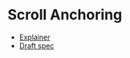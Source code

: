 # Scroll Anchoring

* [Explainer](explainer.md)
* [Draft spec](https://skobes.github.io/ScrollAnchoring/spec.html)
